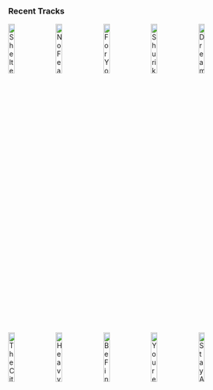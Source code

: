 ### Recent Tracks
[<img src='https://lastfm.freetls.fastly.net/i/u/300x300/c88d8805364a2c41dd8b430ee97ccafa.png' width='16%' height='16%' alt='Shelter'>](https://www.last.fm/music/porter%2brobinson/_/shelter)&nbsp;&nbsp;&nbsp;&nbsp;[<img src='https://lastfm.freetls.fastly.net/i/u/300x300/1b57eaca10c20599af4ce04412c04948.png' width='16%' height='16%' alt='No Fear No More'>](https://www.last.fm/music/madeon/_/no%2bfear%2bno%2bmore)&nbsp;&nbsp;&nbsp;&nbsp;[<img src='https://lastfm.freetls.fastly.net/i/u/300x300/54d6765c297247ca87b3674f2377ce51.png' width='16%' height='16%' alt='For You'>](https://www.last.fm/music/madeon/_/for%2byou)&nbsp;&nbsp;&nbsp;&nbsp;[<img src='https://lastfm.freetls.fastly.net/i/u/300x300/82d1ca2070bc475b9f8229be266cd847.png' width='16%' height='16%' alt='Shuriken'>](https://www.last.fm/music/madeon/_/shuriken)&nbsp;&nbsp;&nbsp;&nbsp;[<img src='https://lastfm.freetls.fastly.net/i/u/300x300/4a3f6f85fb4d9eb952492237197774ce.png' width='16%' height='16%' alt='Dream Dream Dream'>](https://www.last.fm/music/madeon/_/dream%2bdream%2bdream)&nbsp;&nbsp;&nbsp;&nbsp;<br>[<img src='https://lastfm.freetls.fastly.net/i/u/300x300/f69995fd58c2448dc4df3f2b62a0abb1.png' width='16%' height='16%' alt='The City'>](https://www.last.fm/music/madeon/_/the%2bcity)&nbsp;&nbsp;&nbsp;&nbsp;[<img src='https://lastfm.freetls.fastly.net/i/u/300x300/1b57eaca10c20599af4ce04412c04948.png' width='16%' height='16%' alt='Heavy With Hoping'>](https://www.last.fm/music/madeon/_/heavy%2bwith%2bhoping)&nbsp;&nbsp;&nbsp;&nbsp;[<img src='https://lastfm.freetls.fastly.net/i/u/300x300/5c176e6d6f9ee505668610b166617d56.png' width='16%' height='16%' alt='Be Fine'>](https://www.last.fm/music/madeon/_/be%2bfine)&nbsp;&nbsp;&nbsp;&nbsp;[<img src='https://lastfm.freetls.fastly.net/i/u/300x300/79b93b31d9e84b83cb36af4d04f947dc.png' width='16%' height='16%' alt='Youre On (feat. Kyan)'>](https://www.last.fm/music/madeon/_/you%2527re%2bon%2b%2528feat.%2bkyan%2529)&nbsp;&nbsp;&nbsp;&nbsp;[<img src='https://lastfm.freetls.fastly.net/i/u/300x300/4e05652f8f83c5d03aa552421342673b.png' width='16%' height='16%' alt='Stay Awake'>](https://www.last.fm/music/ellie%2bgoulding/_/stay%2bawake)&nbsp;&nbsp;&nbsp;&nbsp;<br>